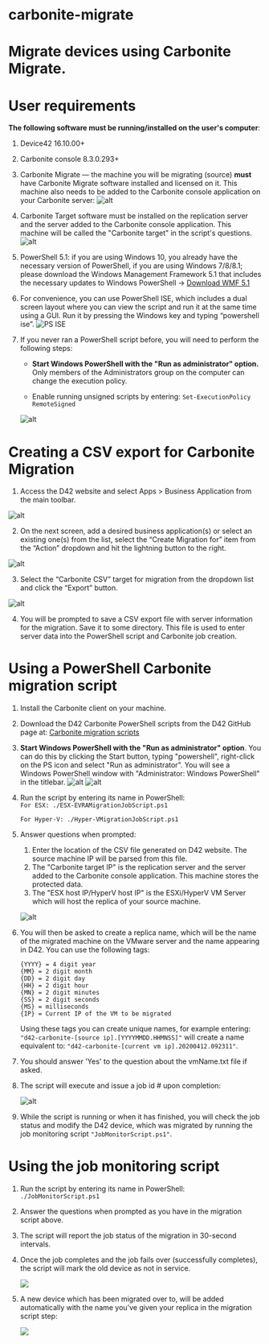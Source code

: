 carbonite-migrate
=================

# Migrate devices using Carbonite Migrate.
 
User requirements
=================

**The following software must be running/installed on the user's computer**:

1. Device42 16.10.00+

2. Carbonite console 8.3.0.293+

3. Carbonite Migrate — the machine you will be migrating (source) **must** have Carbonite Migrate software installed and licensed on it. This machine also needs to be added to the Carbonite console application on your Carbonite server:
![alt](https://s3.amazonaws.com/device42/carbonite-migrate/mstsc_Fv0eg6nSnA.png)

4. Carbonite Target software must be installed on the replication server and the server added to the Carbonite console application. This machine will be called the "Carbonite target" in the script's questions.
![alt](https://s3.amazonaws.com/device42/carbonite-migrate/mstsc_eqCIP7SL5Z.png)

5. PowerShell 5.1: if you are using Windows 10, you already have the necessary
    version of PowerShell, if you are using Windows 7/8/8.1; please download the
    Windows Management Framework 5.1 that includes the necessary updates to
    Windows PowerShell -\> [Download WMF
    5.1](https://www.microsoft.com/en-us/download/details.aspx?id=54616)

6. For convenience, you can use PowerShell ISE, which includes a dual screen
    layout where you can view the script and run it at the same time using a
    GUI. Run it by pressing the Windows key and typing “powershell ise”.
    ![PS ISE](https://s3.amazonaws.com/device42/carbonite-migrate/uFcC013.png)

7.  If you never ran a PowerShell script before, you will need to perform the
    following steps:

    -   **Start Windows PowerShell with the "Run as administrator" option.** Only
        members of the Administrators group on the computer can change the
        execution policy.

    -   Enable running unsigned scripts by entering: `Set-ExecutionPolicy
        RemoteSigned`

    ![alt](https://s3.amazonaws.com/device42/carbonite-migrate/WqSTevh.png)

Creating a CSV export for Carbonite Migration
=============================================

1.  Access the D42 website and select Apps \> Business Application from the main
    toolbar.

![alt](https://s3.amazonaws.com/device42/carbonite-migrate/3lv9tKf.jpg)

2.  On the next screen, add a desired business application(s) or select an existing
    one(s) from the list, select the “Create Migration for” item from the “Action”
    dropdown and hit the lightning button to the right.

![alt](https://s3.amazonaws.com/device42/carbonite-migrate/Fr4uHmV.jpg)

3.  Select the “Carbonite CSV” target for migration from the dropdown list and
    click the “Export” button.

![alt](https://s3.amazonaws.com/device42/carbonite-migrate/mCa2TeG.jpg)

4.  You will be prompted to save a CSV export file with server information for
    the migration. Save it to some directory. This file is used to enter server
    data into the PowerShell script and Carbonite job creation. 

# Using a PowerShell Carbonite migration script

1.  Install the Carbonite client on your machine.

2.  Download the D42 Carbonite PowerShell scripts from the D42 GitHub page at:
    [Carbonite migration scripts](https://github.com/device42/carbonite-migrate)

3.  **Start Windows PowerShell with the "Run as administrator" option**. You can do this by clicking the Start button, typing "powershell", right-click on the PS icon and select "Run as administrator". You will see a Windows PowerShell window with "Administrator: Windows PowerShell" in the titlebar.
![alt](https://s3.amazonaws.com/device42/carbonite-migrate/Code_ODM7dyRKI1.png)
![alt](https://s3.amazonaws.com/device42/carbonite-migrate/powershell_25ClvB9tSu.png)

4.  Run the script by entering its name in PowerShell:    
    `For ESX: ./ESX-EVRAMigrationJobScript.ps1`

    `For Hyper-V: ./Hyper-VMigrationJobScript.ps1`

5.  Answer questions when prompted:
    1. Enter the location of the CSV file generated on D42 website. The source machine IP will be parsed from this file.
    2. The "Carbonite target IP" is the replication server and the server added to the Carbonite console application. This machine stores the protected data.
    3. The "ESX host IP/HyperV host IP" is the ESXi/HyperV VM Server which will host the replica of your source machine.

    ![alt](https://s3.amazonaws.com/device42/carbonite-migrate/mstsc_fEiKKgtir1.png)

6.  You will then be asked to create a replica name, which will be the name of
    the migrated machine on the VMware server and the name appearing in D42. You
    can use the following tags:

    ~~~~~~~~~~~~~~~~~~~~~~~~~~~~~~~~~~~~~~~~~~~~~~~~~~~~~~~~~~~~~~~~~~~~~~~~~~~~
    {YYYY} = 4 digit year  
    {MM} = 2 digit month  
    {DD} = 2 digit day  
    {HH} = 2 digit hour
    {MN} = 2 digit minutes
    {SS} = 2 digit seconds
    {MS} = milliseconds
    {IP} = Current IP of the VM to be migrated
    ~~~~~~~~~~~~~~~~~~~~~~~~~~~~~~~~~~~~~~~~~~~~~~~~~~~~~~~~~~~~~~~~~~~~~~~~~~~~

    Using these tags you can create unique names, for example entering:
    `"d42-carbonite-[source ip].[YYYYMMDD.HHMNSS]"` will create a name
    equivalent to: `"d42-carbonite-[current vm ip].20200412.092311"`.

7.  You should answer 'Yes' to the question about the vmName.txt file if asked.

8.  The script will execute and issue a job id \# upon completion:

    ![alt](https://s3.amazonaws.com/device42/carbonite-migrate/5JVARpn.png)

9.  While the script is running or when it has finished, you will check the job
    status and modify the D42 device, which was migrated by running the job
    monitoring script `"JobMonitorScript.ps1"`.

Using the job monitoring script
===============================

1.  Run the script by entering its name in PowerShell:
    `./JobMonitorScript.ps1`

2.  Answer the questions when prompted as you have in the migration script above.

3.  The script will report the job status of the migration in 30-second intervals.

4.  Once the job completes and the job fails over (successfully completes), the
    script will mark the old device as not in service.

    ![](https://s3.amazonaws.com/device42/carbonite-migrate/4LLMFCE.png)

5.  A new device which has been migrated over to, will be added automatically 
    with the name you’ve given your replica in the migration script step:

    ![](https://s3.amazonaws.com/device42/carbonite-migrate/kzsKrDo.png)
